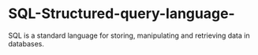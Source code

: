 # SQL-Structured-query-language-
SQL is a standard language for storing, manipulating and retrieving data in databases.
